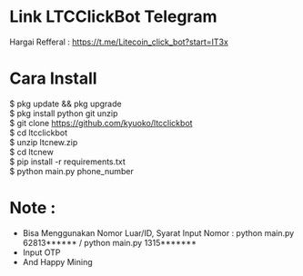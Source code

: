 # Link LTCClickBot Telegram
Hargai Refferal : https://t.me/Litecoin_click_bot?start=IT3x

# Cara Install 
$ pkg update && pkg upgrade<br>
$ pkg install python git unzip<br>
$ git clone https://github.com/kyuoko/ltcclickbot<br>
$ cd ltcclickbot<br>
$ unzip ltcnew.zip<br>
$ cd ltcnew<br>
$ pip install -r requirements.txt<br>
$ python main.py phone_number<br>

# Note :
- Bisa Menggunakan Nomor Luar/ID, Syarat Input Nomor : python main.py 62813****** / python main.py 1315*******
- Input OTP
- And Happy Mining
